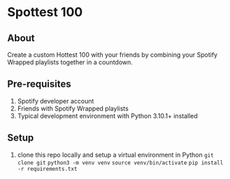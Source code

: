 # Spottest 100 #
## About ##
Create a custom Hottest 100 with your friends by combining your Spotify Wrapped playlists together in a countdown.

## Pre-requisites ##
1. Spotify developer account
2. Friends with Spotify Wrapped playlists
3. Typical development environment with Python 3.10.1+ installed

## Setup ##
1. clone this repo locally and setup a virtual environment in Python
`git clone git`
`python3 -m venv venv`
`source venv/bin/activate`
`pip install -r requirements.txt`